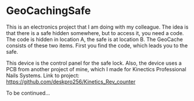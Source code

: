 # GeoCachingSafe

This is an electronics project that I am doing with my colleague.
The idea is that there is a safe hidden somewhere, but to access it, you need a code.
The code is hidden in location A, the safe is at location B.
The GeoCache consists of these two items. First you find the code, which leads you to the safe.

This device is the control panel for the safe lock.
Also, the device uses a PCB from another project of mine, which I made for Kinectics Professional Nails Systems.
Link to project:
https://github.com/deskpro256/Kinetics_Rev_counter

To be continued...
